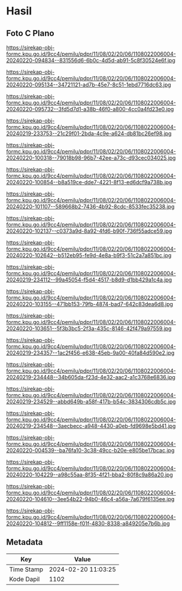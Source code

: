 # Hasil

## Foto C Plano

https://sirekap-obj-formc.kpu.go.id/9cc4/pemilu/pdpr/11/08/02/20/06/1108022006004-20240220-094834--831556d6-6b0c-4d5d-ab91-5c8f30524e6f.jpg

https://sirekap-obj-formc.kpu.go.id/9cc4/pemilu/pdpr/11/08/02/20/06/1108022006004-20240220-095134--34721121-ad7b-45e7-8c51-1ebd7716dc63.jpg

https://sirekap-obj-formc.kpu.go.id/9cc4/pemilu/pdpr/11/08/02/20/06/1108022006004-20240220-095732--3fd5d7d1-a38b-46f0-a800-4cc0a4fd23e0.jpg

https://sirekap-obj-formc.kpu.go.id/9cc4/pemilu/pdpr/11/08/02/20/06/1108022006004-20240219-233753--21c29f01-2bda-4c9e-a624-db81bc26ef98.jpg

https://sirekap-obj-formc.kpu.go.id/9cc4/pemilu/pdpr/11/08/02/20/06/1108022006004-20240220-100318--79018b98-96b7-42ee-a73c-d93cec034025.jpg

https://sirekap-obj-formc.kpu.go.id/9cc4/pemilu/pdpr/11/08/02/20/06/1108022006004-20240220-100854--b8a519ce-dde7-4221-8f13-ed6dcf9a738b.jpg

https://sirekap-obj-formc.kpu.go.id/9cc4/pemilu/pdpr/11/08/02/20/06/1108022006004-20240220-101107--589668b2-7436-4b92-8cdc-8533fec35238.jpg

https://sirekap-obj-formc.kpu.go.id/9cc4/pemilu/pdpr/11/08/02/20/06/1108022006004-20240220-102137--c0373a9d-8a92-4fd6-b90f-736f55adce59.jpg

https://sirekap-obj-formc.kpu.go.id/9cc4/pemilu/pdpr/11/08/02/20/06/1108022006004-20240220-102642--b512eb95-fe9d-4e8a-b9f3-51c2a7a851bc.jpg

https://sirekap-obj-formc.kpu.go.id/9cc4/pemilu/pdpr/11/08/02/20/06/1108022006004-20240219-234112--99a45054-f5d4-4517-b8d9-d1bb429a1c4a.jpg

https://sirekap-obj-formc.kpu.go.id/9cc4/pemilu/pdpr/11/08/02/20/06/1108022006004-20240220-103155--471bb153-79fb-4874-bad7-642c83dea6d8.jpg

https://sirekap-obj-formc.kpu.go.id/9cc4/pemilu/pdpr/11/08/02/20/06/1108022006004-20240220-103651--5f3b3bc5-2f3a-435c-8146-42f479a97559.jpg

https://sirekap-obj-formc.kpu.go.id/9cc4/pemilu/pdpr/11/08/02/20/06/1108022006004-20240219-234357--1ac2f456-e638-45eb-9a00-40fa84d590e2.jpg

https://sirekap-obj-formc.kpu.go.id/9cc4/pemilu/pdpr/11/08/02/20/06/1108022006004-20240219-234448--34b605da-f23d-4e32-aac2-a1c3768e6836.jpg

https://sirekap-obj-formc.kpu.go.id/9cc4/pemilu/pdpr/11/08/02/20/06/1108022006004-20240219-234529--abbd649b-a58f-417b-b54c-3834306cdb5c.jpg

https://sirekap-obj-formc.kpu.go.id/9cc4/pemilu/pdpr/11/08/02/20/06/1108022006004-20240219-234548--3aecbecc-a948-4430-a0eb-fd9698e5bd41.jpg

https://sirekap-obj-formc.kpu.go.id/9cc4/pemilu/pdpr/11/08/02/20/06/1108022006004-20240220-004539--ba76fa10-3c38-49cc-b20e-e805be17bcac.jpg

https://sirekap-obj-formc.kpu.go.id/9cc4/pemilu/pdpr/11/08/02/20/06/1108022006004-20240220-104229--a98c55aa-8f35-4f21-bba2-80f8c9a86a20.jpg

https://sirekap-obj-formc.kpu.go.id/9cc4/pemilu/pdpr/11/08/02/20/06/1108022006004-20240220-104610--3ee54b22-94b0-46c4-a56a-7a679f6135ee.jpg

https://sirekap-obj-formc.kpu.go.id/9cc4/pemilu/pdpr/11/08/02/20/06/1108022006004-20240220-104812--9ff1158e-f01f-4830-8338-a849205e7b6b.jpg


## Metadata

| Key        | Value               |
| ---------- | ------------------- |
| Time Stamp | 2024-02-20 11:03:25 |
| Kode Dapil | 1102                |



